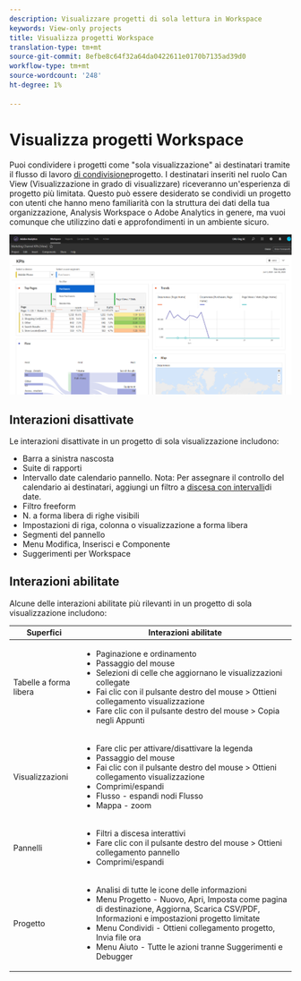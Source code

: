 ```yaml
---
description: Visualizzare progetti di sola lettura in Workspace
keywords: View-only projects
title: Visualizza progetti Workspace
translation-type: tm+mt
source-git-commit: 8efbe8c64f32a64da0422611e0170b7135ad39d0
workflow-type: tm+mt
source-wordcount: '248'
ht-degree: 1%

---
```



# Visualizza progetti Workspace

Puoi condividere i progetti come &quot;sola visualizzazione&quot; ai destinatari tramite il flusso di lavoro [di condivisione](/help/analyze/analysis-workspace/curate-share/share-projects.md)progetto. I destinatari inseriti nel ruolo Can View (Visualizzazione in grado di visualizzare) riceveranno un&#39;esperienza di progetto più limitata. Questo può essere desiderato se condividi un progetto con utenti che hanno meno familiarità con la struttura dei dati della tua organizzazione, Analysis Workspace o Adobe Analytics in genere, ma vuoi comunque che utilizzino dati e approfondimenti in un ambiente sicuro.

![](assets/view-only-project.png)

## Interazioni disattivate

Le interazioni disattivate in un progetto di sola visualizzazione includono:

* Barra a sinistra nascosta
* Suite di rapporti
* Intervallo date calendario pannello. Nota: Per assegnare il controllo del calendario ai destinatari, aggiungi un filtro a [discesa con intervalli](https://docs.adobe.com/content/help/en/analytics-learn/tutorials/analysis-workspace/using-panels/using-drop-down-filters.html)di date.
* Filtro freeform
* N. a forma libera di righe visibili
* Impostazioni di riga, colonna o visualizzazione a forma libera
* Segmenti del pannello
* Menu Modifica, Inserisci e Componente
* Suggerimenti per Workspace

## Interazioni abilitate

Alcune delle interazioni abilitate più rilevanti in un progetto di sola visualizzazione includono:

| Superfici | Interazioni abilitate |
|---|---|
| Tabelle a forma libera | <ul><li>Paginazione e ordinamento</li><li>Passaggio del mouse</li><li>Selezioni di celle che aggiornano le visualizzazioni collegate</li><li>Fai clic con il pulsante destro del mouse > Ottieni collegamento visualizzazione</li><li>Fare clic con il pulsante destro del mouse > Copia negli Appunti</li></ul> |
| Visualizzazioni | <ul><li>Fare clic per attivare/disattivare la legenda</li><li>Passaggio del mouse</li><li>Fai clic con il pulsante destro del mouse > Ottieni collegamento visualizzazione</li><li>Comprimi/espandi</li><li>Flusso - espandi nodi Flusso</li><li>Mappa - zoom</li></ul> |
| Pannelli | <ul><li>Filtri a discesa interattivi</li><li>Fare clic con il pulsante destro del mouse > Ottieni collegamento pannello</li><li>Comprimi/espandi</li></ul> |
| Progetto  | <ul><li>Analisi di tutte le icone delle informazioni</li><li>Menu Progetto - Nuovo, Apri, Imposta come pagina di destinazione, Aggiorna, Scarica CSV/PDF, Informazioni e impostazioni progetto limitate</li><li>Menu Condividi - Ottieni collegamento progetto, Invia file ora</li><li>Menu Aiuto - Tutte le azioni tranne Suggerimenti e Debugger</li></ul> |
